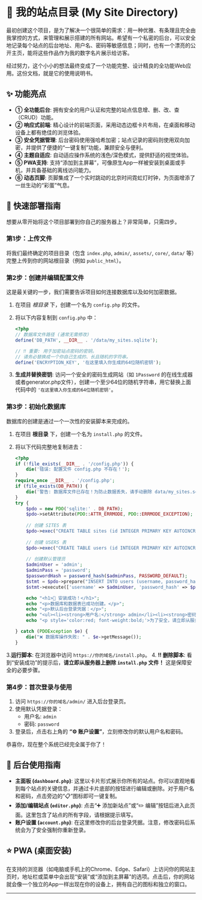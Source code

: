 # 📑 我的站点目录 (My Site Directory)

最初创建这个项目，是为了解决一个很简单的需求：用一种优雅、有条理且完全由我掌控的方式，来管理和展示搭建的所有网站。希望有一个私密的后台，可以安全地记录每个站点的后台地址、用户名、密码等敏感信息；同时，也有一个漂亮的公开主页，能将这些作品作为我的数字名片展示给访客。

经过努力，这个小小的想法最终变成了一个功能完整、设计精良的全功能Web应用。这份文档，就是它的使用说明书。

## ✨ 功能亮点

* **① 全功能后台**: 拥有安全的用户认证和完整的站点信息增、删、改、查（CRUD）功能。
* **② 响应式前端**: 精心设计的前端页面，采用动态边框卡片布局，在桌面和移动设备上都有绝佳的浏览体验。
* **③ 安全凭据管理**: 后台密码使用强哈希加密；站点记录的密码则使用双向加密，并提供了便捷的“一键复制”功能，兼顾安全与便利。
* **④ 主题自适应**: 自动适应操作系统的浅色/深色模式，提供舒适的视觉体验。
* **⑤ PWA支持**: 支持“添加到主屏幕”，可像原生App一样被安装到桌面或手机，并具备基础的离线访问能力。
* **⑥ 动态页脚**: 页脚集成了一个实时跳动的北京时间霓虹灯时钟，为页面增添了一丝生动的“彩蛋”气息。

## 🚀 快速部署指南

想要从零开始将这个项目部署到你自己的服务器上？非常简单，只需四步。

### **第1步：上传文件**

将我们最终确定的项目目录（包含 `index.php`, `admin/`, `assets/`, `core/`, `data/` 等）完整上传到你的网站根目录（例如 `public_html`）。

### **第2步：创建并编辑配置文件**

这是最关键的一步，我们需要告诉项目如何连接数据库以及如何加密数据。

1. 在项目 *根目录* 下，创建一个名为 `config.php` 的文件。
2. 将以下内容复制到 `config.php` 中：

    ```php
    <?php
    // 数据库文件路径 (通常无需修改)
    define('DB_PATH', __DIR__ . '/data/my_sites.sqlite');

    // ‼️ 重要: 用于加密站点密码的密钥。
    // 请务必替换成一个你自己生成的、长且随机的字符串。
    define('ENCRYPTION_KEY', '在这里填入你生成的64位随机密钥');
    
3. **生成并替换密钥**: 访问一个安全的密码生成网站（如 `1Password` 的在线生成器或者generator.php文件），创建一个至少64位的随机字符串，用它替换上面代码中的 `'在这里填入你生成的64位随机密钥'`。

### **第3步：初始化数据库**

数据库的创建是通过一个一次性的安装脚本来完成的。

1. 在项目 **根目录** 下，创建一个名为 `install.php` 的文件。
2. 将以下代码完整地复制进去：

    ```php
    <?php
    if (!file_exists(__DIR__ . '/config.php')) {
        die('错误: 配置文件 config.php 不存在！');
    }
    require_once __DIR__ . '/config.php';
    if (file_exists(DB_PATH)) {
        die('警告: 数据库文件已存在！为防止数据丢失，请手动删除 data/my_sites.sqlite 文件后重试。');
    }
    try {
        $pdo = new PDO('sqlite:' . DB_PATH);
        $pdo->setAttribute(PDO::ATTR_ERRMODE, PDO::ERRMODE_EXCEPTION);
        
        // 创建 SITES 表
        $pdo->exec("CREATE TABLE sites (id INTEGER PRIMARY KEY AUTOINCREMENT, name TEXT NOT NULL, url TEXT NOT NULL, description TEXT, category TEXT DEFAULT '默认分类', tags TEXT, status INTEGER DEFAULT 1, admin_url TEXT, admin_username TEXT, admin_password TEXT, notes TEXT, created_date TEXT, updated_date TEXT);");
        
        // 创建 USERS 表
        $pdo->exec("CREATE TABLE users (id INTEGER PRIMARY KEY AUTOINCREMENT, username TEXT NOT NULL UNIQUE, password_hash TEXT NOT NULL);");
        
        // 创建默认管理员
        $adminUser = 'admin';
        $adminPass = 'password';
        $passwordHash = password_hash($adminPass, PASSWORD_DEFAULT);
        $stmt = $pdo->prepare("INSERT INTO users (username, password_hash) VALUES (:username, :password_hash)");
        $stmt->execute(['username' => $adminUser, 'password_hash' => $passwordHash]);

        echo "<h1>🎉 安装成功！</h1>";
        echo "<p>数据库和数据表已成功创建。</p>";
        echo "<p>默认后台登录凭据：</p>";
        echo "<ul><li><strong>用户名:</strong> admin</li><li><strong>密码:</strong> password</li></ul>";
        echo "<p style='color:red; font-weight:bold;'>为了安全，请立即从服务器删除此 install.php 文件！</p>";

    } catch (PDOException $e) {
        die("❌ 数据库操作失败: " . $e->getMessage());
    }

3.**运行脚本**: 在浏览器中访问 `https://你的域名/install.php`。
4. **‼️ 删除脚本**: 看到“安装成功”的提示后，**请立即从服务器上删除 `install.php` 文件！** 这是保障安全的必要步骤。

### **第4步：首次登录与使用**

1. 访问 `https://你的域名/admin/` 进入后台登录页。
2. 使用默认凭据登录：
    * 用户名: `admin`
    * 密码: `password`
3. 登录后，点击右上角的 **“⚙️ 账户设置”**，立刻修改你的默认用户名和密码。

恭喜你，现在整个系统已经完全属于你了！

## 🔧 后台使用指南

* **主面板 (`dashboard.php`)**: 这里以卡片形式展示你所有的站点。你可以直观地看到每个站点的关键信息，并通过卡片底部的按钮进行编辑或删除。对于用户名和密码，点击旁边的“📋”图标即可一键复制。
* **添加/编辑站点 (`editor.php`)**: 点击“➕ 添加新站点”或“✏️ 编辑”按钮后进入此页面。这里包含了站点的所有字段，请根据提示填写。
* **账户设置 (`account.php`)**: 在这里修改你的后台登录凭据。注意，修改密码后系统会为了安全强制你重新登录。

## ⭐ PWA (桌面安装)

在支持的浏览器（如电脑或手机上的Chrome、Edge、Safari）上访问你的网站主页时，地址栏或菜单中会出现“安装”或“添加到主屏幕”的选项。点击后，你的网站就会像一个独立的App一样出现在你的设备上，拥有自己的图标和独立的窗口。

---
